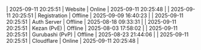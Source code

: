 | 2025-09-11 20:25:51 | Website | Online | 2025-09-11 20:25:48 |
| 2025-09-11 20:25:51 | Registration | Offline | 2025-09-09 16:40:23 |
| 2025-09-11 20:25:51 | Auth Server | Offline | 2025-08-18 09:33:31 |
| 2025-09-11 20:25:51 | Kezan (PvE) | Offline | 2025-08-03 17:58:02 |
| 2025-09-11 20:25:51 | Gurubashi (PvP) | Offline | 2025-08-23 21:44:06 |
| 2025-09-11 20:25:51 | Cloudflare | Online | 2025-09-11 20:25:48 |
